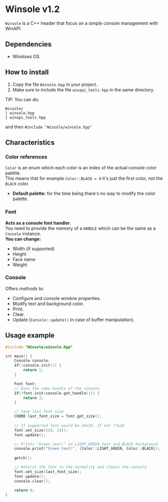 # Winsole v1.2

`Winsole` is a C++ header that focus on a simple console management with WinAPI.

## Dependencies
- Windows OS.

## How to install
1. Copy the file `Winsole.hpp` in your project.
2. Make sure to include the file `winapi_tools.hpp` in the same directory.

TIP: You can do:  
```
Winsole/  
| winsole.hpp  
| winapi_tools.hpp  
```
and then `#include "Winsole/winsole.hpp"` 

## Characteristics

### Color references
`Color` is an enum which each color is an index of the actual console color palette.  
This means that for example `Color::BLACK = 0` it's just the first color, not the `BLACK` color.  
  
- **Default palette:** for the time being there's no way to modify the color palette.

### Font
**Acts as a console font handler**.  
You need to provide the memory of a `HANDLE` which can be the same as a `Console` instance.  
**You can change:**
- Width (if supported)
- Height
- Face name
- Weight

### Console
Offers methods to:
- Configure and console window properties.
- Modify text and background color.
- Print.
- Clear.
- Update (`Console::update()` in case of buffer manipulation).

## Usage example

```cpp
#include "Winsole/winsole.hpp"

int main() {
    Console console;
    if(!console.init()) {
        return 1;
    }

    Font font;
    // Uses the same handle of the console
    if(!font.init(console.get_handle())) {
        return 2;
    }

    // Save last font size
    COORD last_font_size = font.get_size();
    
    // If supported font would be 24x24. If not ??x24
    font.set_size({24, 24});
    font.update();

    // Prints "Green text!" in LIGHT_GREEN text and BLACK background
    console.print("Green text!", {Color::LIGHT_GREEN, Color::BLACK});
    
    getch();

    // Returns the font to the normality and clears the console
    font.set_size(last_font_size);
    font.update();
    console.clear();

    return 0;
}
```
